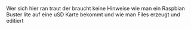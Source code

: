 Wer sich hier ran traut der braucht keine Hinweise wie man ein Raspbian Buster lite auf eine uSD Karte bekommt und wie man Files erzeugt und editiert

